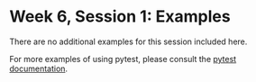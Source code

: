 # Week 6, Session 1: Examples

There are no additional examples for this session included here.

For more examples of using pytest, please consult the [pytest documentation](https://docs.pytest.org/).

